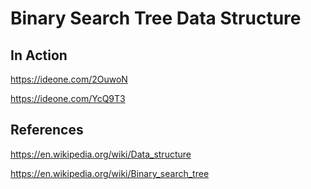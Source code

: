 # Binary Search Tree Data Structure

## In Action

https://ideone.com/2OuwoN

https://ideone.com/YcQ9T3

## References

https://en.wikipedia.org/wiki/Data_structure

https://en.wikipedia.org/wiki/Binary_search_tree
